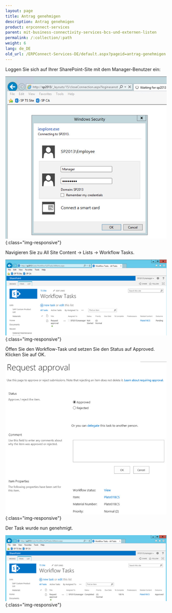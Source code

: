 ```yaml
---
layout: page
title: Antrag genehmigen
description: Antrag genehmigen
product: erpconnect-services
parent: mit-business-connectivity-services-bcs-und-externen-listen
permalink: /:collection/:path
weight: 6
lang: de_DE
old_url: /ERPConnect-Services-DE/default.aspx?pageid=antrag-genehmigen
---
```


Loggen Sie sich auf Ihrer SharePoint-Site mit dem Manager-Benutzer ein: 

![Nintex-SP-List-LogIn-Manager](/img/content/Nintex-SP-List-LogIn-Manager.jpg){:class="img-responsive"}

Navigieren Sie zu All Site Content -> Lists -> Workflow Tasks.

![Nintex-SP-List-WF-Pending](/img/content/Nintex-SP-List-WF-Pending.jpg){:class="img-responsive"}

Öffen Sie den Workflow-Task und setzen Sie den Status auf Approved. Klicken Sie auf OK. 

![Nintex-SP-List-WF-Approving](/img/content/Nintex-SP-List-WF-Approving.jpg){:class="img-responsive"}

Der Task wurde nun genehmigt.

![Nintex-SP-List-WF-Approved](/img/content/Nintex-SP-List-WF-Approved.jpg){:class="img-responsive"}